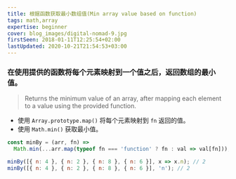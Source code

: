 ```yaml
---
title: 根据函数获取最小数组值(Min array value based on function)
tags: math,array
expertise: beginner
cover: blog_images/digital-nomad-9.jpg
firstSeen: 2018-01-11T12:25:54+02:00
lastUpdated: 2020-10-21T21:54:53+03:00
---
```


### 在使用提供的函数将每个元素映射到一个值之后，返回数组的最小值。
> Returns the minimum value of an array, after mapping each element to a value using the provided function.

- 使用 `Array.prototype.map()` 将每个元素映射到 `fn` 返回的值。
- 使用 `Math.min()` 获取最小值。

```js
const minBy = (arr, fn) =>
  Math.min(...arr.map(typeof fn === 'function' ? fn : val => val[fn]));
```

```js
minBy([{ n: 4 }, { n: 2 }, { n: 8 }, { n: 6 }], x => x.n); // 2
minBy([{ n: 4 }, { n: 2 }, { n: 8 }, { n: 6 }], 'n'); // 2
```
